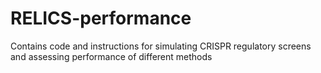 # RELICS-performance
Contains code and instructions for simulating CRISPR regulatory screens and assessing performance of different methods
